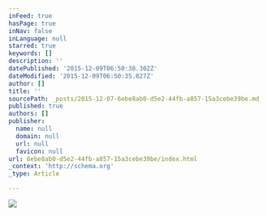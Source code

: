 ```yaml
---
inFeed: true
hasPage: true
inNav: false
inLanguage: null
starred: true
keywords: []
description: ''
datePublished: '2015-12-09T06:50:38.302Z'
dateModified: '2015-12-09T06:50:35.827Z'
author: []
title: ''
sourcePath: _posts/2015-12-07-6ebe8ab0-d5e2-44fb-a857-15a3cebe39be.md
published: true
authors: []
publisher:
  name: null
  domain: null
  url: null
  favicon: null
url: 6ebe8ab0-d5e2-44fb-a857-15a3cebe39be/index.html
_context: 'http://schema.org'
_type: Article

---
```

![](https://the-grid-user-content.s3-us-west-2.amazonaws.com/a6606d7f-e1aa-42fd-930a-d07e56fb916a.png)